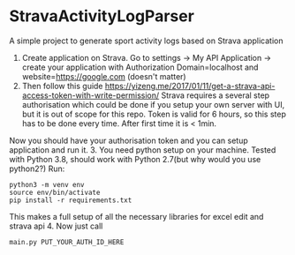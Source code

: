# StravaActivityLogParser
A simple project to generate sport activity logs based on Strava application

1. Create application on Strava. Go to settings -> My API Application -> create your application with Authorization Domain=localhost and website=https://google.com (doesn't matter) 
2. Then follow this guide https://yizeng.me/2017/01/11/get-a-strava-api-access-token-with-write-permission/
Strava requires a several step authorisation which could be done if you setup your own server with UI, but it is out of scope for this repo. Token is valid for 6 hours, so this step has to be done every time. After first time it is < 1min.

Now you should have your authorisation token and you can setup application and run it.
3. You need python setup on your machine. Tested with Python 3.8, should work with Python 2.7(but why would you use python2?)
Run:
```
python3 -m venv env
source env/bin/activate
pip install -r requirements.txt
```
This makes a full setup of all the necessary libraries for excel edit and strava api
4. Now just call 
```
main.py PUT_YOUR_AUTH_ID_HERE
```